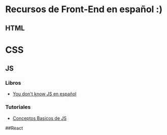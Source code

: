 # Recursos de Front-End en español :) 

## HTML
# CSS
## JS

### Libros
- [You don't know JS en español](https://daniel-morales.gitbook.io/javascript-avanzado-en-espanol/chapter1/3-en-ydkjs)

### Tutoriales

- [Conceptos Basicos de JS](https://www.youtube.com/watch?v=ygA5U7Wgsg8&list=PLfWyZ8S-XzecAttp3QU-gBBXvMqEZTQXB)


##React 
